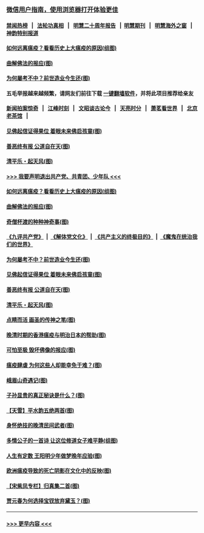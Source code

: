 ### [微信用户指南，使用浏览器打开体验更佳](https://github.com/gfw-breaker/banned-news1/blob/master/indexes/wechat-guide.md?t=0)
#### [禁闻热榜](热点新闻.md?t=0)  &nbsp;&nbsp;|&nbsp;&nbsp; [法轮功真相](https://github.com/gfw-breaker/truth/blob/master/README.md?t=0) &nbsp;&nbsp;|&nbsp;&nbsp; [明慧二十周年报告](https://github.com/gfw-breaker/mh-reports/blob/master/README.md?t=0) &nbsp;&nbsp;|&nbsp;&nbsp;[明慧期刊](https://github.com/gfw-breaker/mh-qikan) &nbsp;&nbsp;|&nbsp;&nbsp; [明慧海外之窗](https://github.com/gfw-breaker/mh-news/blob/master/README.md?t=0) &nbsp;&nbsp;|&nbsp;&nbsp; [神韵特别报道](https://github.com/gfw-breaker/mh-news/blob/master/shenyun.md?t=0)
#### [如何远离瘟疫？看看历史上大瘟疫的原因(组图)](../pages/p7/921717.md?t=02071033) 
#### [曲解佛法的报应(图)](../pages/p7/921438.md?t=02071033) 
#### [为何屡考不中？前世造业今生还(图)](../pages/p7/921584.md?t=02071033) 
#### 五毛举报越来越频繁，请网友们前往下载 [一键翻墙软件](https://github.com/gfw-breaker/ssr-accounts)，并将此项目推荐给亲友
#### [新闻拍案惊奇](https://github.com/gfw-breaker/banned-news1/blob/master/pages/link4.md) &nbsp;&nbsp;|&nbsp;&nbsp; [江峰时刻](https://github.com/gfw-breaker/banned-news1/blob/master/pages/link4.md) &nbsp;&nbsp;|&nbsp;&nbsp; [文昭谈古论今](https://github.com/gfw-breaker/banned-news1/blob/master/pages/link4.md) &nbsp;&nbsp;|&nbsp;&nbsp; [天亮时分](https://github.com/gfw-breaker/banned-news1/blob/master/pages/link4.md) &nbsp;&nbsp;|&nbsp;&nbsp; [萧茗看世界](https://github.com/gfw-breaker/banned-news1/blob/master/pages/link4.md) &nbsp;&nbsp;|&nbsp;&nbsp; [北京老茶馆](https://github.com/gfw-breaker/banned-news1/blob/master/pages/link4.md) &nbsp;&nbsp;|&nbsp;&nbsp; 
#### [见佛起信证得果位 着眼未来佛启孩童(图)](../pages/p7/921596.md?t=02071033) 
#### [善恶终有报 公道自在天(图)](../pages/p7/921441.md?t=02071033) 
#### [清平乐・起天风(图)](../pages/p7/921607.md?t=02071033) 
#### [>>> 我要声明退出共产党、共青团、少年队 <<<](https://github.com/begood0513/goodnews/blob/master/quit/letter.md) 
#### [如何远离瘟疫？看看历史上大瘟疫的原因(组图)](../pages/p7/921717.md?t=02071033) 
#### [曲解佛法的报应(图)](../pages/p7/921438.md?t=02071033) 
#### [奇僧杯渡的种种神奇事(图)](../pages/p7/921776.md?t=02071033) 
#### [《九评共产党》](https://github.com/begood0513/9ping.md/blob/master/README.md) &nbsp;|&nbsp; [《解体党文化》](../../../../jtdwh.md/blob/master/README.md)  &nbsp;|&nbsp; [《共产主义的终极目的》](../../../../gczydzjmd.md/blob/master/README.md) &nbsp;|&nbsp; [《魔鬼在统治我们的世界》](../../../../mgztzwmdsj.md/blob/master/README.md) 
#### [为何屡考不中？前世造业今生还(图)](../pages/p7/921584.md?t=02071033) 
#### [见佛起信证得果位 着眼未来佛启孩童(图)](../pages/p7/921596.md?t=02071033) 
#### [善恶终有报 公道自在天(图)](../pages/p7/921441.md?t=02071033) 
#### [清平乐・起天风(图)](../pages/p7/921607.md?t=02071033) 
#### [点睛而活 画圣的传神之笔(图)](../pages/p7/921583.md?t=02071033) 
#### [晚清时期的香港瘟疫与明治日本的帮助(图)](../pages/p7/921674.md?t=02071033) 
#### [可怕至极 毁坏佛像的报应(图)](../pages/p7/921437.md?t=02071033) 
#### [瘟疫肆虐 为何这些人却能幸免于难？(图)](../pages/p7/921768.md?t=02071033) 
#### [峨眉山奇遇记(图)](../pages/p7/921442.md?t=02071033) 
#### [子孙显贵的真正秘诀是什么？(图)](../pages/p7/921334.md?t=02071033) 
#### [【天雪】平水韵五绝两首(图)](../pages/p7/921604.md?t=02071033) 
#### [身怀绝技的晚清民间武者(图)](../pages/p7/921488.md?t=02071033) 
#### [多情公子的一首诗 让这位修道女子难平静(组图)](../pages/p7/886851.md?t=02071033) 
#### [人生有定数 王阳明少年做梦晚年应验(图)](../pages/p7/921608.md?t=02071033) 
#### [欧洲瘟疫导致的死亡阴影在文化中的反映(图)](../pages/p7/921313.md?t=02071033) 
#### [【宋紫凤专栏】归真集二首(图)](../pages/p7/921582.md?t=02071033) 
#### [贾元春为何选择宝钗放弃黛玉？(图)](../pages/p7/921330.md?t=02071033) 

----
#### [ >>> 更早内容 <<< ](../indexes/p7-earlier.md)
